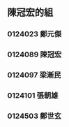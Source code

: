 ## 陳冠宏的組 ##

### 0124023 鄭元傑 ###
### 0124089 陳冠宏 ###
### 0124097 梁漸民 ###
### 0124101 張朝雄 ###
### 0124503 鄭世玄 ###

